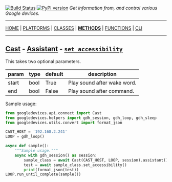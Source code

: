 [![Build Status][travis_status]][travis] [![PyPI version][pypi_badge]][pypi] _Get information from, and control various Google devices._

***

[HOME][home] | [PLATFORMS][platforms] | [CLASSES][classes] | [**METHODS**][methods] | [FUNCTIONS][functions] | [CLI][cli]

***

## [Cast](https://ludeeus.github.io/ROOT/platforms#cast) - [Assistant](https://ludeeus.github.io/ROOT/classes/cast/assistant) - [`set_accessibility`](https://ludeeus.github.io/ROOT/methods/cast/assistant/set_accessibility)

This takes two optional parameters.  

param | type | default | description
-- | -- | -- | --
start | bool | True | Play sound after wake word.
end | bool | False | Play sound after command.

Sample usage:

```python
from googledevices.api.connect import Cast
from googledevices.helpers import gdh_session, gdh_loop, gdh_sleep
from googledevices.utils.convert import format_json

CAST_HOST = '192.168.2.241'
LOOP = gdh_loop()

async def sample():
    """Sample usage."""
    async with gdh_session() as session:
        sample_class = await Cast(CAST_HOST, LOOP, session).assistant()
        test = await sample_class.set_accessibility()
        print(format_json(test))
LOOP.run_until_complete(sample())
```

<!-- menu -->
[travis]: https://travis-ci.com/ludeeus/googledevices
[travis_status]: https://travis-ci.com/ludeeus/googledevices.svg?branch=master
[pypi]:https://pypi.org/project/googledevices/
[pypi_badge]: https://badge.fury.io/py/googledevices.svg
[home]: https://ludeeus.github.io/ROOT
[platforms]: https://ludeeus.github.io/ROOT/platforms
[classes]: https://ludeeus.github.io/ROOT/classes
[methods]: https://ludeeus.github.io/ROOT/methods
[functions]: https://ludeeus.github.io/ROOT/functions
[cli]: https://ludeeus.github.io/ROOT/cli